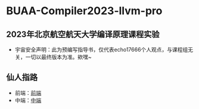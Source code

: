 # BUAA-Compiler2023-llvm-pro
## 2023年北京航空航天大学编译原理课程实验 
-  宇宙安全声明：此为预编写指导书，仅代表echo17666个人观点，与课程组无关，一切以最终版本为准。欸嘿~

## 仙人指路
- 前端：<a href="https://github.com/echo17666/BUAA-Compiler2023-llvm-pro/blob/master/前端.md">前端</a>
- 中端：<a href="https://github.com/echo17666/BUAA-Compiler2023-llvm-pro/blob/master/llvm.md">中端</a>